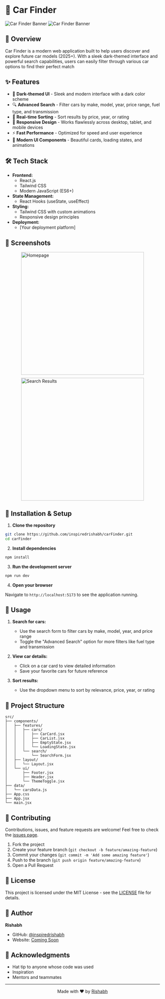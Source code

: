 # 🚗 Car Finder

![Car Finder Banner](/01.png)
![Car Finder Banner](/02.png)

## 🌟 Overview

Car Finder is a modern web application built to help users discover and explore future car models (2025+). With a sleek dark-themed interface and powerful search capabilities, users can easily filter through various car options to find their perfect match

## ✨ Features

- 🌙 **Dark-themed UI** - Sleek and modern interface with a dark color scheme
- 🔍 **Advanced Search** - Filter cars by make, model, year, price range, fuel type, and transmission
- 🔄 **Real-time Sorting** - Sort results by price, year, or rating
- 📱 **Responsive Design** - Works flawlessly across desktop, tablet, and mobile devices
- ⚡ **Fast Performance** - Optimized for speed and user experience
- 🎨 **Modern UI Components** - Beautiful cards, loading states, and animations

## 🛠️ Tech Stack

- **Frontend:**
  - React.js
  - Tailwind CSS
  - Modern JavaScript (ES6+)
- **State Management:**
  - React Hooks (useState, useEffect)
- **Styling:**
  - Tailwind CSS with custom animations
  - Responsive design principles
- **Deployment:**
  - [Your deployment platform]

## 📸 Screenshots

<div style="display: flex; flex-wrap: wrap; gap: 10px; justify-content: center;">
  <img src="https://via.placeholder.com/400x200?text=Car+Finder+Home" alt="Homepage" width="400"/>
  <img src="https://via.placeholder.com/400x200?text=Search+Results" alt="Search Results" width="400"/>
</div>

## 🚀 Installation & Setup

1. **Clone the repository**

```bash
git clone https://github.com/inspiredrishabh/carFinder.git
cd carFinder
```

2. **Install dependencies**

```bash
npm install
```

3. **Run the development server**

```bash
npm run dev
```

4. **Open your browser**

Navigate to `http://localhost:5173` to see the application running.

## 📖 Usage

1. **Search for cars:**

   - Use the search form to filter cars by make, model, year, and price range
   - Toggle the "Advanced Search" option for more filters like fuel type and transmission

2. **View car details:**

   - Click on a car card to view detailed information
   - Save your favorite cars for future reference

3. **Sort results:**
   - Use the dropdown menu to sort by relevance, price, year, or rating

## 📁 Project Structure

```
src/
├── components/
│   ├── features/
│   │   ├── cars/
│   │   │   ├── CarCard.jsx
│   │   │   ├── CarList.jsx
│   │   │   ├── EmptyState.jsx
│   │   │   └── LoadingState.jsx
│   │   └── search/
│   │       └── SearchForm.jsx
│   ├── layout/
│   │   └── Layout.jsx
│   └── ui/
│       ├── Footer.jsx
│       ├── Header.jsx
│       └── ThemeToggle.jsx
├── data/
│   └── carsData.js
├── App.css
├── App.jsx
└── main.jsx
```

## 🤝 Contributing

Contributions, issues, and feature requests are welcome! Feel free to check the [issues page](https://github.com/inspiredrishabh/carFinder/issues).

1. Fork the project
2. Create your feature branch (`git checkout -b feature/amazing-feature`)
3. Commit your changes (`git commit -m 'Add some amazing feature'`)
4. Push to the branch (`git push origin feature/amazing-feature`)
5. Open a Pull Request

## 📄 License

This project is licensed under the MIT License - see the [LICENSE](LICENSE) file for details.

## 👤 Author

**Rishabh**

- GitHub: [@inspiredrishabh](https://github.com/inspiredrishabh)
- Website: [Coming Soon](#)

## 🙏 Acknowledgments

- Hat tip to anyone whose code was used
- Inspiration
- Mentors and teammates

---

<p align="center">Made with ❤️ by <a href="https://github.com/inspiredrishabh">Rishabh</a></p>
